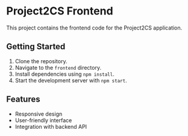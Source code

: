 # Project2CS Frontend

This project contains the frontend code for the Project2CS application.

## Getting Started

1. Clone the repository.
2. Navigate to the `frontend` directory.
3. Install dependencies using `npm install`.
4. Start the development server with `npm start`.

## Features

- Responsive design
- User-friendly interface
- Integration with backend API

